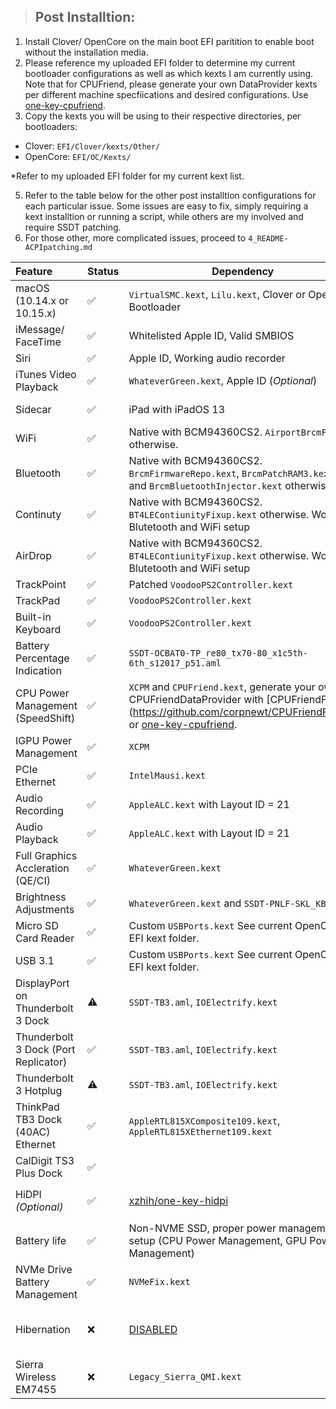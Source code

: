 > ## Post Installtion:
1. Install Clover/ OpenCore on the main boot EFI paritition to enable boot without the installation media.
2. Please reference my uploaded EFI folder to determine my current bootloader configurations as well as which kexts I am currently using. Note that for CPUFriend, please generate your own DataProvider kexts per different machine specfiications and desired configurations. Use [one-key-cpufriend](https://github.com/stevezhengshiqi/one-key-cpufriend).  
3. Copy the kexts you will be using to their respective directories, per bootloaders:
- Clover: `EFI/Clover/kexts/Other/`
- OpenCore: `EFI/OC/Kexts/`  

*Refer to my uploaded EFI folder for my current kext list.  

5. Refer to the table below for the other post installtion configurations for each particular issue. Some issues are easy to fix, simply requiring a kext installtion or running a script, while others are my involved and require SSDT patching.
6. For those other, more complicated issues, proceed to `4_README-ACPIpatching.md` 

| Feature                              | Status | Dependency                                                   | Remarks                                                      |
| :----------------------------------- | ------ | ------------------------------------------------------------ | ------------------------------------------------------------ |
| macOS (10.14.x or 10.15.x)           | ✅      | `VirtualSMC.kext`, `Lilu.kext`, Clover  or OpenCore Bootloader             | OpenCore is preferred.                           |
| iMessage/ FaceTime                   | ✅      | Whitelisted Apple ID, Valid SMBIOS                           | [Guide](https://www.tonymacx86.com/threads/an-idiots-guide-to-imessage.196827/) |
| Siri                                 | ✅      | Apple ID, Working audio recorder                             | Needs `AppleALC`                                             |
| iTunes Video Playback                | ✅      | `WhateverGreen.kext`, Apple ID (*Optional*)                  | -                                                            |
| Sidecar                              | ✅      | iPad with iPadOS 13                                          | Tested with iPad Mini with iPadOS 13.1.2                      |
| WiFi                                 | ✅      | Native with BCM94360CS2. `AirportBrcmFixup` otherwise.                            |                                              |
| Bluetooth                            | ✅      | Native with BCM94360CS2. `BrcmFirmwareRepo.kext`, `BrcmPatchRAM3.kext`, and `BrcmBluetoothInjector.kext` otherwise. | -                                                            |
| Continuty                            | ✅      | Native with BCM94360CS2. `BT4LEContiunityFixup.kext` otherwise. Working Blutetooth and WiFi setup | -                                                            |
| AirDrop                              | ✅      | Native with BCM94360CS2. `BT4LEContiunityFixup.kext` otherwise. Working Blutetooth and WiFi setup | -                                                            |
| TrackPoint                           | ✅      | Patched `VoodooPS2Controller.kext`                           | -                                                            |
| TrackPad                             | ✅      | `VoodooPS2Controller.kext`                                   | -                                                            |
| Built-in Keyboard                    | ✅      | `VoodooPS2Controller.kext`                                   | -                                                            |
| Battery Percentage Indication        | ✅      | `SSDT-OCBAT0-TP_re80_tx70-80_x1c5th-6th_s12017_p51.aml`                                           | Use [MaciASL](https://bitbucket.org/RehabMan/os-x-maciasl-patchmatic/downloads/) |
| CPU Power Management (SpeedShift)    | ✅      | `XCPM` and `CPUFriend.kext`, generate your own CPUFriendDataProvider with [CPUFriendFriend](https://github.com/corpnewt/CPUFriendFriend_ or [one-key-cpufriend](https://github.com/stevezhengshiqi/one-key-cpufriend).                                                      | -                                                            |
| IGPU Power Management                | ✅      | `XCPM`                                                       | -                                                            |
| PCIe Ethernet                        | ✅      | `IntelMausi.kext`                                    | -                                                            |                                                            |
| Audio Recording                      | ✅      | `AppleALC.kext` with Layout ID = 21                          | -                                                            |
| Audio Playback                       | ✅      | `AppleALC.kext` with Layout ID = 21                          | -                                                            |
| Full Graphics Accleration (QE/CI)    | ✅      | `WhateverGreen.kext`                                         | -                                                            |
| Brightness Adjustments    | ✅      | `WhateverGreen.kext` and `SSDT-PNLF-SKL_KBL.aml`                                        | -                                                            |
| Micro SD Card Reader                 | ✅      | Custom `USBPorts.kext` See current OpenCore-EFI kext folder.                            | -                                                            |
| USB 3.1                              | ✅      | Custom `USBPorts.kext` See current OpenCore-EFI kext folder.                         | -                                                            |
| DisplayPort on Thunderbolt 3 Dock    | ⚠️      | `SSDT-TB3.aml`, `IOElectrify.kext`                           | [More details](https://github.com/tylernguyen/x1c6-hackintosh/issues/24#issuecomment-603183002)|
| Thunderbolt 3 Dock (Port Replicator) | ✅      | `SSDT-TB3.aml`, `IOElectrify.kext`                           | -                                                            |
| Thunderbolt 3 Hotplug                | ⚠️      | `SSDT-TB3.aml`, `IOElectrify.kext`                           | [More details](https://github.com/tylernguyen/x1c6-hackintosh/issues/24#issuecomment-603183002)|
| ThinkPad TB3 Dock (40AC) Ethernet           | ✅      | `AppleRTL815XComposite109.kext`, `AppleRTL815XEthernet109.kext` | [Item page](https://support.lenovo.com/au/en/solutions/acc100356) |
| CalDigit TS3 Plus Dock           | ✅      |  | [Item page](https://www.apple.com/shop/product/HMX12ZM/A/caldigit-ts3-plus-dock) |
| HiDPI *(Optional)*                   | ✅      | [xzhih/one-key-hidpi](https://github.com/xzhih/one-key-hidpi) | Scaling issues post-sleep fixed with AAPL, ig-platform `BAAnWQ==`                 |
| Battery life                         | ✅      | Non-NVME SSD, proper power management setup (CPU Power Management, GPU Power Management) | Drops 10% per hour for light programming tasks               |
| NVMe Drive Battery Management                        | ✅      | `NVMeFix.kext`|               |
| Hibernation                          | ❌      | [DISABLED](https://www.tonymacx86.com/threads/guide-native-power-management-for-laptops.175801/)                                                            | With the developement of acidanthera/HibernationFixup and OpenCore, hibernation may be fixed in the future.                                                    |
| Sierra Wireless EM7455               | ❌      | `Legacy_Sierra_QMI.kext`                                     | No internet                                                  |